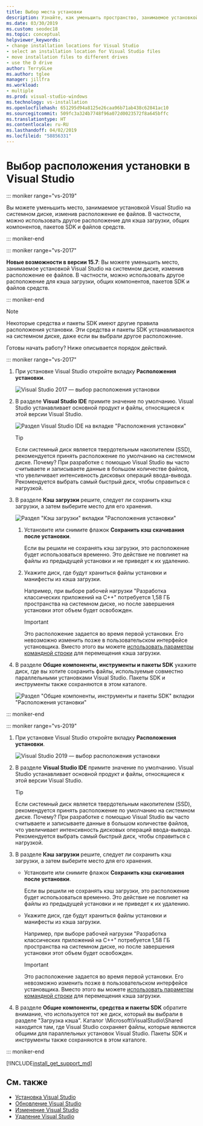 ```yaml
---
title: Выбор места установки
description: Узнайте, как уменьшить пространство, занимаемое установкой Visual Studio на системном диске, переместив кэш загрузки, общие компоненты, пакеты SDK и средства на разные диски. Например, переместите некоторые файлы с диска C на диск D.
ms.date: 03/30/2019
ms.custom: seodec18
ms.topic: conceptual
helpviewer_keywords:
- change installation locations for Visual Studio
- select an installation location for Visual Studio files
- move installation files to different drives
- use the D drive
author: TerryGLee
ms.author: tglee
manager: jillfra
ms.workload:
- multiple
ms.prod: visual-studio-windows
ms.technology: vs-installation
ms.openlocfilehash: 651295d94a8125e26caa96b71ab438c62841ac10
ms.sourcegitcommit: 509fc3a324b7748f96a072d0023572f8a645bffc
ms.translationtype: HT
ms.contentlocale: ru-RU
ms.lasthandoff: 04/02/2019
ms.locfileid: "58856331"
---
```

# <a name="select-the-installation-locations-in-visual-studio"></a>Выбор расположения установки в Visual Studio

::: moniker range="vs-2019"

Вы можете уменьшить место, занимаемое установкой Visual Studio на системном диске, изменив расположение ее файлов. В частности, можно использовать другое расположение для кэша загрузки, общих компонентов, пакетов SDK и файлов средств.

::: moniker-end

::: moniker range="vs-2017"

**Новые возможности в версии 15.7**: Вы можете уменьшить место, занимаемое установкой Visual Studio на системном диске, изменив расположение ее файлов. В частности, можно использовать другое расположение для кэша загрузки, общих компонентов, пакетов SDK и файлов средств.

::: moniker-end

   > [!NOTE]
   > Некоторые средства и пакеты SDK имеют другие правила расположения установки. Эти средства и пакеты SDK устанавливаются на системном диске, даже если вы выбрали другое расположение.

Готовы начать работу? Ниже описывается порядок действий.

::: moniker range="vs-2017"

1. При установке Visual Studio откройте вкладку **Расположения установки**.

   ![Visual Studio 2017 — выбор расположения установки](media/vs-installation-locations.png "Выберите расположение установки.")

1. В разделе **Visual Studio IDE** примите значение по умолчанию. Visual Studio устанавливает основной продукт и файлы, относящиеся к этой версии Visual Studio.

   ![Раздел Visual Studio IDE на вкладке "Расположения установки"](media/vs-installation-locations-ide.png "Примите значение по умолчанию для раздела Visual Studio IDE на вкладке \"Расположения установки\".")

   > [!TIP]
   > Если системный диск является твердотельным накопителем (SSD), рекомендуется принять расположение по умолчанию на системном диске. Почему? При разработке с помощью Visual Studio вы часто считываете и записываете данные в большом количестве файлов, что увеличивает интенсивность дисковых операций ввода-вывода. Рекомендуется выбрать самый быстрый диск, чтобы справиться с нагрузкой.

1. В разделе **Кэш загрузки** решите, следует ли сохранить кэш загрузки, а затем выберите место для его хранения.

     ![Раздел "Кэш загрузки" вкладки "Расположения установки"](media/vs-installation-locations-cache.png "Выберите, следует ли сохранить кэш загрузки после установки, а затем укажите диск, где будут храниться файлы.")

    1. Установите или снимите флажок **Сохранить кэш скачивания после установки**.

       Если вы решили не сохранять кэш загрузки, это расположение будет использоваться временно. Это действие не повлияет на файлы из предыдущей установки и не приведет к их удалению.

    1. Укажите диск, где будут храниться файлы установки и манифесты из кэша загрузки.

        Например, при выборе рабочей нагрузки "Разработка классических приложений на C++" потребуется 1,58 ГБ пространства на системном диске, но после завершения установки этот объем будет освобожден.

       > [!IMPORTANT]
       > Это расположение задается во время первой установки. Его невозможно изменить позже в пользовательском интерфейсе установщика. Вместо этого вы можете [использовать параметры командной строки](use-command-line-parameters-to-install-visual-studio.md) для перемещения кэша загрузки.

1. В разделе **Общие компоненты, инструменты и пакеты SDK** укажите диск, где вы хотите сохранить файлы, используемые совместно параллельными установками Visual Studio. Пакеты SDK и инструменты также сохраняются в этом каталоге.

   ![Раздел "Общие компоненты, инструменты и пакеты SDK" вкладки "Расположения установки"](media/vs-installation-locations-shared.png "Укажите расположение, где вы хотите сохранить общие компоненты, инструменты и пакеты SDK.")

::: moniker-end

::: moniker range="vs-2019"

1. При установке Visual Studio откройте вкладку **Расположения установки**.

   ![Visual Studio 2019 — выбор расположения установки](media/vs-2019/vs-installer-installation-locations.png "Выберите расположение установки.")

1. В разделе **Visual Studio IDE** примите значение по умолчанию. Visual Studio устанавливает основной продукт и файлы, относящиеся к этой версии Visual Studio.

   > [!TIP]
   > Если системный диск является твердотельным накопителем (SSD), рекомендуется принять расположение по умолчанию на системном диске. Почему? При разработке с помощью Visual Studio вы часто считываете и записываете данные в большом количестве файлов, что увеличивает интенсивность дисковых операций ввода-вывода. Рекомендуется выбрать самый быстрый диск, чтобы справиться с нагрузкой.

1. В разделе **Кэш загрузки** решите, следует ли сохранить кэш загрузки, а затем выберите место для его хранения.

    * Установите или снимите флажок **Сохранить кэш скачивания после установки**.

       Если вы решили не сохранять кэш загрузки, это расположение будет использоваться временно. Это действие не повлияет на файлы из предыдущей установки и не приведет к их удалению.

    * Укажите диск, где будут храниться файлы установки и манифесты из кэша загрузки.

        Например, при выборе рабочей нагрузки "Разработка классических приложений на C++" потребуется 1,58 ГБ пространства на системном диске, но после завершения установки этот объем будет освобожден.

       > [!IMPORTANT]
       > Это расположение задается во время первой установки. Его невозможно изменить позже в пользовательском интерфейсе установщика. Вместо этого вы можете [использовать параметры командной строки](use-command-line-parameters-to-install-visual-studio.md) для перемещения кэша загрузки.

1. В разделе **Общие компоненты, средства и пакеты SDK** обратите внимание, что используется тот же диск, который вы выбрали в разделе "Загрузка кэша". Каталог \Microsoft\VisualStudio\Shared находится там, где Visual Studio сохраняет файлы, которые являются общими для параллельных установок Visual Studio. Пакеты SDK и инструменты также сохраняются в этом каталоге.

::: moniker-end

[!INCLUDE[install_get_support_md](includes/install_get_support_md.md)]

## <a name="see-also"></a>См. также

* [Установка Visual Studio](install-visual-studio.md)
* [Обновление Visual Studio](update-visual-studio.md)
* [Изменение Visual Studio](update-visual-studio.md)
* [Удаление Visual Studio](uninstall-visual-studio.md)
